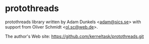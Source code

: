 # protothreads

protothreads library written by Adam Dunkels &lt;adam@sics.se> with support
from Oliver Schmidt &lt;ol.sc@web.de>.

The author's Web site: https://github.com/kerneltask/protothreads.git
